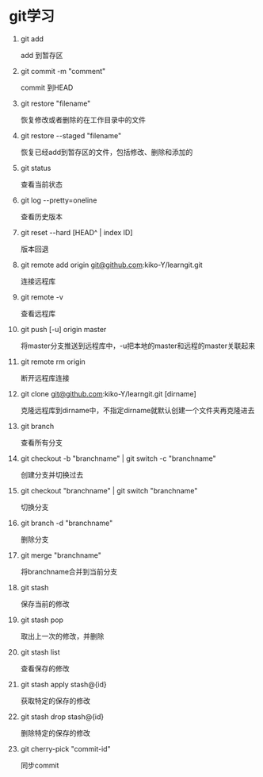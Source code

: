 # git学习
1. git add

	add 到暂存区

2. git commit -m "comment"

	commit 到HEAD

3. git restore "filename"

	恢复修改或者删除的在工作目录中的文件

4. git restore --staged "filename"

	恢复已经add到暂存区的文件，包括修改、删除和添加的

5. git status

	查看当前状态

6. git log --pretty=oneline

	查看历史版本

7. git reset --hard [HEAD^ | index ID]

	版本回退 


8. git remote add origin git@github.com:kiko-Y/learngit.git

	连接远程库


9. git remote -v
	
	查看远程库


10. git push [-u] origin master

	将master分支推送到远程库中，-u把本地的master和远程的master关联起来

11. git remote rm origin
	
	断开远程库连接

12. git clone git@github.com:kiko-Y/learngit.git [dirname]
	
	克隆远程库到dirname中，不指定dirname就默认创建一个文件夹再克隆进去

13. git branch
	
	查看所有分支

14. git checkout -b "branchname" | git switch -c "branchname"
	
	创建分支并切换过去

15. git checkout "branchname" | git switch "branchname"
	
	切换分支

16. git branch -d "branchname"
	
	删除分支

17. git merge "branchname"

	将branchname合并到当前分支

18. git stash

    保存当前的修改

19. git stash pop

    取出上一次的修改，并删除

20. git stash list

    查看保存的修改

21. git stash apply stash@{id}

    获取特定的保存的修改

22. git stash drop stash@{id}

    删除特定的保存的修改

23. git cherry-pick "commit-id"

    同步commit
